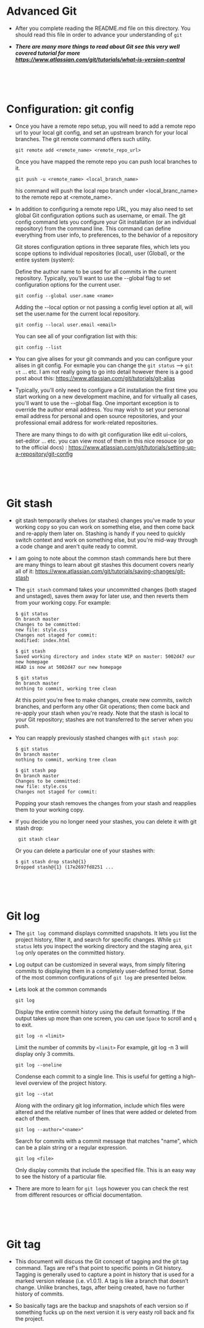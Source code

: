 # Advanced Git

- After you complete reading the README.md file on this directory. You should read this file in order to advance your understanding of `git`

- ***There are many more things to read about Git see this very well covered tutorial for more https://www.atlassian.com/git/tutorials/what-is-version-control***

<br>
<br>
<br>

# Configuration: git config

- Once you have a remote repo setup, you will need to add a remote repo url to your local git config, and set an upstream branch for your local branches. The git remote command offers such utility.
  ```
  git remote add <remote_name> <remote_repo_url>
  ```
  Once you have mapped the remote repo you can push local branches to it.
  ```
  git push -u <remote_name> <local_branch_name>
  ```
  his command will push the local repo branch under <local_branc_name> to the remote repo at <remote_name>.
  
- In addition to configuring a remote repo URL, you may also need to set global Git configuration options such as username, or email. The git config command lets you configure your Git installation (or an individual repository) from the command line. This command can define everything from user info, to preferences, to the behavior of a repository
  
  Git stores configuration options in three separate files, which lets you scope options to individual repositories (local), user (Global), or the entire system (system):
  
  Define the author name to be used for all commits in the current repository. Typically, you’ll want to use the --global flag to set configuration options for the current user.
  ```
  git config --global user.name <name>
  ```
  
  Adding the --local option or not passing a config level option at all, will set the user.name for the current local repository.
  ```
  git config --local user.email <email>
  ```
  
  You can see all of your configration list with this:
  ```
  git config --list
  ```
  
- You can give alises for your git commands and you can configure your alises in git config. For exmaple you can change the `git status` --> `git st` ... etc. I am not really going to go into detail however there is a good post about this: https://www.atlassian.com/git/tutorials/git-alias
  
- Typically, you’ll only need to configure a Git installation the first time you start working on a new development machine, and for virtually all cases, you'll want to use the --global flag. One important exception is to override the author email address. You may wish to set your personal email address for personal and open source repositories, and your professional email address for work-related repositories.


  There are many things to do with git configuration like edit ui-colors, set-editor ... etc. you can view most of them in this nice resouce (or go to the official docs) : https://www.atlassian.com/git/tutorials/setting-up-a-repository/git-config

<br>
<br>
<br>

# Git stash

- git stash temporarily shelves (or stashes) changes you've made to your working copy so you can work on something else, and then come back and re-apply them later on. Stashing is handy if you need to quickly switch context and work on something else, but you're mid-way through a code change and aren't quite ready to commit. 

- I am going to note about the common stash commands here but there are many things to learn about git stashes this document covers nearly all of it: https://www.atlassian.com/git/tutorials/saving-changes/git-stash 

- The `git stash` command takes your uncommitted changes (both staged and unstaged), saves them away for later use, and then reverts them from your working copy. For example:
  ```
  $ git status
  On branch master
  Changes to be committed:
  new file: style.css
  Changes not staged for commit:
  modified: index.html
  
  $ git stash
  Saved working directory and index state WIP on master: 5002d47 our new homepage
  HEAD is now at 5002d47 our new homepage
  
  $ git status
  On branch master
  nothing to commit, working tree clean
  ```
  At this point you're free to make changes, create new commits, switch branches, and perform any other Git operations; then come back and re-apply your stash when you're ready. Note that the stash is local to your Git repository; stashes are not transferred to the server when you push.
  
- You can reapply previously stashed changes with `git stash pop`:
  ```
  $ git status
  On branch master
  nothing to commit, working tree clean
  
  $ git stash pop
  On branch master
  Changes to be committed:
  new file: style.css
  Changes not staged for commit:
  ```
  Popping your stash removes the changes from your stash and reapplies them to your working copy.
  
- If you decide you no longer need your stashes, you can delete it with git stash drop:
  ```
   git stash clear
  ```
  Or you can delete a particular one of your stashes with:
  ```
  $ git stash drop stash@{1}
  Dropped stash@{1} (17e2697fd8251 ...
  ```

<br>
<br>
<br>

# Git log

- The `git log `command displays committed snapshots. It lets you list the project history, filter it, and search for specific changes. While `git status` lets you inspect the working directory and the staging area, `git log` only operates on the committed history.

- Log output can be customized in several ways, from simply filtering commits to displaying them in a completely user-defined format. Some of the most common configurations of `git log` are presented below.

- Lets look at the common commands
  ```
  git log
  ```
  Display the entire commit history using the default formatting. If the output takes up more than one screen, you can use `Space` to scroll and `q` to exit.
  ```
  git log -n <limit>
  ```
  Limit the number of commits by `<limit>` For example, git log -n 3 will display only 3 commits.
  ```
  git log --oneline
  ```
  Condense each commit to a single line. This is useful for getting a high-level overview of the project history.
  ```
  git log --stat
  ```
  Along with the ordinary git log information, include which files were altered and the relative number of lines that were added or deleted from each of them.
  ```
  git log --author="<name>"
  ```
  Search for commits with a commit message that matches "name", which can be a plain string or a regular expression.
  ```
  git log <file>
  ```
  Only display commits that include the specified file. This is an easy way to see the history of a particular file.

- There are more to learn for `git log`s however you can check the rest from different resources or official documentation.

<br>
<br>
<br>

# Git tag

- This document will discuss the Git concept of tagging and the git tag command. Tags are ref's that point to specific points in Git history. Tagging is generally used to capture a point in history that is used for a marked version release (i.e. v1.0.1). A tag is like a branch that doesn’t change. Unlike branches, tags, after being created, have no further history of commits.

- So basically tags are the backup and snapshots of each version so if something fucks up on the next version it is very easty roll back and fix the project.


